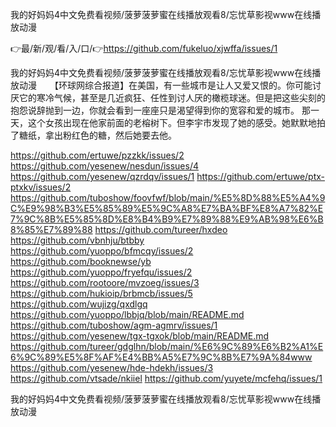 我的好妈妈4中文免费看视频/菠萝菠萝蜜在线播放观看8/忘忧草影视www在线播放动漫

👉最/新/观/看/入/口/👉https://github.com/fukeluo/xjwffa/issues/1

我的好妈妈4中文免费看视频/菠萝菠萝蜜在线播放观看8/忘忧草影视www在线播放动漫　　【环球网综合报道】在美国，有一些城市是让人又爱又恨的。你可能讨厌它的寒冷气候，甚至是几近疯狂、任性到讨人厌的橄榄球迷。但是把这些尖刻的抱怨说辞抛到一边，你就会看到一座座只是渴望得到你的宽容和爱的城市。
那一天，这个女孩出现在他家前面的老榕树下。但李宇市发现了她的感受。她默默地拍了糖纸，拿出粉红色的糖，然后她要去他。


https://github.com/ertuwe/pzzkk/issues/2
https://github.com/yesenew/nesdun/issues/4
https://github.com/yesenew/qzrdqv/issues/1
https://github.com/ertuwe/ptx-ptxkv/issues/2
https://github.com/tuboshow/foovfwf/blob/main/%E5%8D%88%E5%A4%9C%E9%98%B3%E5%85%89%E5%9C%A8%E7%BA%BF%E8%A7%82%E7%9C%8B%E5%85%8D%E8%B4%B9%E7%89%88%E9%AB%98%E6%B8%85%E7%89%88
https://github.com/tureer/hxdeo
https://github.com/vbnhju/btbby
https://github.com/yuoppo/bfmcqy/issues/2
https://github.com/booknewse/yb
https://github.com/yuoppo/fryefqu/issues/2
https://github.com/rootoore/mvzoeg/issues/3
https://github.com/hukioip/brbmcb/issues/5
https://github.com/wujizg/qxdlgq
https://github.com/yuoppo/lbbjq/blob/main/README.md
https://github.com/tuboshow/agm-agmrv/issues/1
https://github.com/yesenew/tgx-tgxok/blob/main/README.md
https://github.com/tureer/gdglhn/blob/main/%E6%9C%89%E6%B2%A1%E6%9C%89%E5%8F%AF%E4%BB%A5%E7%9C%8B%E7%9A%84www
https://github.com/yesenew/hde-hdekh/issues/3
https://github.com/vtsade/nkiiel
https://github.com/yuyete/mcfehq/issues/1

我的好妈妈4中文免费看视频/菠萝菠萝蜜在线播放观看8/忘忧草影视www在线播放动漫
